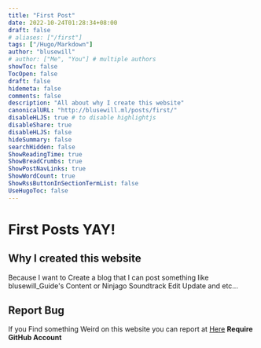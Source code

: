 ```yaml
---
title: "First Post"
date: 2022-10-24T01:28:34+08:00
draft: false
# aliases: ["/first"]
tags: ["/Hugo/Markdown"]
author: "blusewill"
# author: ["Me", "You"] # multiple authors
showToc: false
TocOpen: false
draft: false
hidemeta: false
comments: false
description: "All about why I create this website"
canonicalURL: "http://blusewill.ml/posts/first/"
disableHLJS: true # to disable highlightjs
disableShare: true
disableHLJS: false
hideSummary: false
searchHidden: false
ShowReadingTime: true
ShowBreadCrumbs: true
ShowPostNavLinks: true
ShowWordCount: true
ShowRssButtonInSectionTermList: false
UseHugoToc: false
---
```


# First Posts YAY!

## Why I created this website

Because I want to Create a blog that I can post something like blusewill_Guide's Content or Ninjago Soundtrack Edit Update and etc...

## Report Bug

If you Find something Weird on this website you can report at [Here](https://github.com/blusewill/website/issues) **Require GitHub Account**